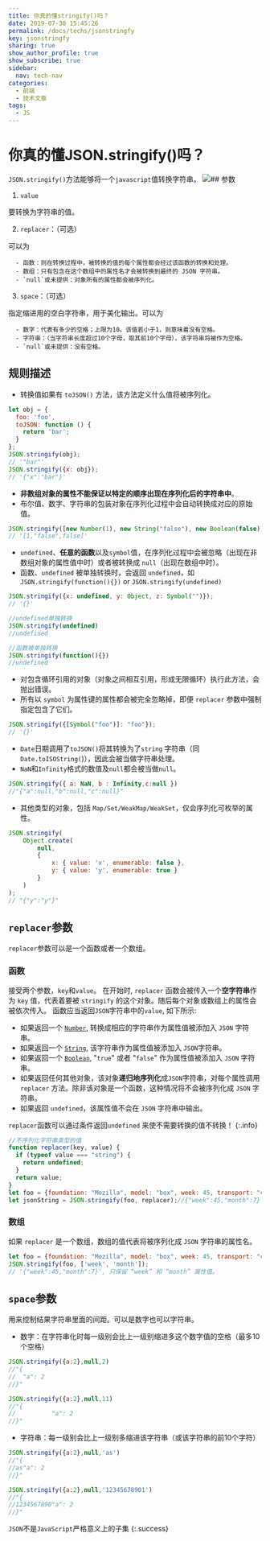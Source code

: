 ```yaml
---
title: 你真的懂stringify()吗？
date: 2019-07-30 15:45:26
permalink: /docs/techs/jsonstringfy
key: jsonstringfy
sharing: true
show_author_profile: true
show_subscribe: true
sidebar:
  nav: tech-nav
categories:
  - 前端
  - 技术文章
tags:
  - JS
---
```

# 你真的懂JSON.stringify()吗？
<!--more-->

`JSON.stringify()`方法能够将一个`javascript`值转换字符串。
![](https://cdn.nlark.com/yuque/0/2020/svg/377922/1593092276992-fb0fe988-670a-498f-a43d-229536d1de95.svg)## 参数

1. `value`

要转换为字符串的值。

2. `replacer`：（可选）

可以为

      - 函数：则在转换过程中，被转换的值的每个属性都会经过该函数的转换和处理。
      - 数组：只有包含在这个数组中的属性名才会被转换到最终的 JSON 字符串。
      - `null`或未提供：对象所有的属性都会被序列化。
3. `space`：（可选）

指定缩进用的空白字符串，用于美化输出。可以为

      - 数字：代表有多少的空格；上限为10。该值若小于1，则意味着没有空格。
      - 字符串：（当字符串长度超过10个字母，取其前10个字母），该字符串将被作为空格。
      - `null`或未提供：没有空格。



## 规则描述

- 转换值如果有 `toJSON()` 方法，该方法定义什么值将被序列化。
```javascript
let obj = {
  foo: 'foo',
  toJSON: function () {
    return 'bar';
  }
};
JSON.stringify(obj);      
// '"bar"'
JSON.stringify({x: obj}); 
// '{"x":"bar"}'
```

- **非数组对象的属性不能保证以特定的顺序出现在序列化后的字符串中**。
- 布尔值、数字、字符串的包装对象在序列化过程中会自动转换成对应的原始值。
```javascript
JSON.stringify([new Number(1), new String("false"), new Boolean(false)]); 
// '[1,"false",false]'
```

- `undefined`、**任意的函数**以及`symbol`值，在序列化过程中会被忽略（出现在非数组对象的属性值中时）或者被转换成 `null`（出现在数组中时）。
- 函数、`undefined` 被单独转换时，会返回 `undefined`，如`JSON.stringify(function(){})` or `JSON.stringify(undefined)`
```javascript
JSON.stringify({x: undefined, y: Object, z: Symbol("")}); 
// '{}'

//undefined单独转换
JSON.stringify(undefined)
//undefined

//函数被单独转换
JSON.stringify(function(){})
//undefined
```

- 对包含循环引用的对象（对象之间相互引用，形成无限循环）执行此方法，会抛出错误。
- 所有以 `symbol` 为属性键的属性都会被完全忽略掉，即便 `replacer` 参数中强制指定包含了它们。
```javascript
JSON.stringify({[Symbol("foo")]: "foo"});                 
// '{}'
```

- `Date`日期调用了`toJSON()`将其转换为了`string` 字符串（同`Date.toISOString(`)），因此会被当做字符串处理。
- `NaN`和`Infinity`格式的数值及`null`都会被当做`null`。
```javascript
JSON.stringify({ a: NaN, b : Infinity,c:null })
//"{"a":null,"b":null,"c":null}"
```

- 其他类型的对象，包括 `Map/Set/WeakMap/WeakSet`，仅会序列化可枚举的属性。
```javascript
JSON.stringify( 
    Object.create(
        null, 
        { 
            x: { value: 'x', enumerable: false }, 
            y: { value: 'y', enumerable: true } 
        }
    )
);
// "{"y":"y"}"
```


## `replacer`参数
`replacer`参数可以是一个函数或者一个数组。
### 函数
接受两个参数，`key`和`value`。
在开始时, `replacer` 函数会被传入一个**空字符串**作为 `key` 值，代表着要被 `stringify` 的这个对象。随后每个对象或数组上的属性会被依次传入。
函数应当返回`JSON`字符串中的`value`, 如下所示:

- 如果返回一个 [`Number`](https://developer.mozilla.org/zh-CN/docs/Web/JavaScript/Reference/Global_Objects/Number), 转换成相应的字符串作为属性值被添加入 `JSON` 字符串。
- 如果返回一个 [`String`](https://developer.mozilla.org/zh-CN/docs/Web/JavaScript/Reference/String), 该字符串作为属性值被添加入 `JSON`字符串。
- 如果返回一个 [`Boolean`](https://developer.mozilla.org/zh-CN/docs/Web/JavaScript/Reference/Boolean), "`true`" 或者 "`false`" 作为属性值被添加入 `JSON` 字符串。
- 如果返回任何其他对象，该对象**递归地序列化**成`JSON`字符串，对每个属性调用 `replacer` 方法。除非该对象是一个函数，这种情况将不会被序列化成 `JSON` 字符串。
- 如果返回 `undefined`，该属性值不会在 `JSON` 字符串中输出。



`replacer`函数可以通过条件返回`undefined` 来使不需要转换的值不转换！
{:.info}
```javascript
//不序列化字符串类型的值
function replacer(key, value) {
  if (typeof value === "string") {
    return undefined;
  }
  return value;
}
let foo = {foundation: "Mozilla", model: "box", week: 45, transport: "car", month: 7};
let jsonString = JSON.stringify(foo, replacer);//{"week":45,"month":7} 
```


### 数组
如果 `replacer` 是一个数组，数组的值代表将被序列化成 `JSON` 字符串的属性名。
```javascript
let foo = {foundation: "Mozilla", model: "box", week: 45, transport: "car", month: 7};
JSON.stringify(foo, ['week', 'month']);  
// '{"week":45,"month":7}', 只保留 “week” 和 “month” 属性值。
```




## `space`参数
用来控制结果字符串里面的间距。可以是数字也可以字符串。

- 数字：在字符串化时每一级别会比上一级别缩进多这个数字值的空格（最多10个空格）
```javascript
JSON.stringify({a:2},null,2)
//"{
//  "a": 2
//}"

JSON.stringify({a:2},null,11)
//"{
//          "a": 2
//}"
```

- 字符串：每一级别会比上一级别多缩进该字符串（或该字符串的前10个字符）
```javascript
JSON.stringify({a:2},null,'as')
//"{
//as"a": 2
//}"

JSON.stringify({a:2},null,'12345678901')
//"{
//1234567890"a": 2
//}"
```




`JSON`不是`JavaScript`严格意义上的子集
{:.success}
